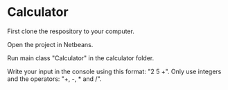 # Calculator
First clone the respository to your computer.

Open the project in Netbeans.

Run main class "Calculator" in the calculator folder.

Write your input in the console using this format: "2 5 +".
Only use integers and the operators: "+, -, * and /". 
